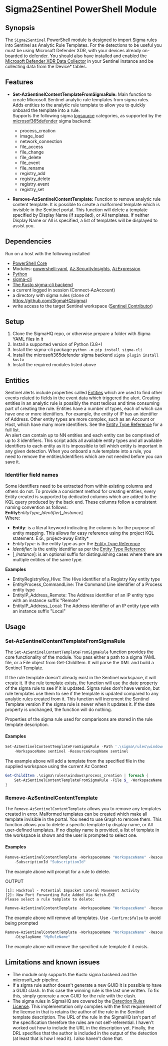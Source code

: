 # Sigma2Sentinel PowerShell Module

## Synopsis

The `Sigma2Sentinel` PowerShell module is designed to import Sigma rules into Sentinel as Analytic Rule Templates. For the detections to be useful you must be using Microsoft Defender XDR, with your devices already on-boarded to defender. You should also have installed and enabled the [Microsoft Defender XDR Data Collector](https://learn.microsoft.com/en-us/azure/sentinel/data-connectors/microsoft-defender-xdr) in your Sentinel instance and be collecting data from the Device* tables.

## Features

- **Set-AzSentinelContentTemplateFromSigmaRule:** Main function to create Microsoft Sentinel analytic rule templates from sigma rules.  
Adds entities to the analytic rule template to allow you to quickly onboard the template into a rule.  
Supports the following sigma [logsource](https://github.com/SigmaHQ/sigma-specification/blob/main/Sigma_specification.md#log-source) categories, as supported by the [microsof365defender](https://sigmahq.io/docs/digging-deeper/backends.html#microsoft365defender) sigma backend:
  - process_creation
  - image_load
  - network_connection
  - file_access
  - file_change
  - file_delete
  - file_event
  - file_rename
  - registry_add
  - registry_delete
  - registry_event
  - registry_set

- **Remove-AzSentinelContentTemplate:** Function to remove analytic rule content template. It is possible to create a malformed template which is invisible in the Sentinel portal. This function will delete a template specified by Display Name (if supplied), or All templates. If neither Display Name or All is specified, a list of templates will be displayed to assist you.

## Dependencies
Run on a host with the following installed
- [PowerShell Core](https://learn.microsoft.com/en-us/powershell/scripting/install/installing-powershell)
- Modules: [powershell-yaml](https://github.com/cloudbase/powershell-yaml), [Az.SecurityInsights](https://learn.microsoft.com/en-us/powershell/module/az.securityinsights/?view=azps-12.0.0), [AzExpression](https://github.com/SimonWahlin/AzExpression)
- [Python](https://www.python.org/downloads/)
- [sigma-cli](https://github.com/SigmaHQ/sigma-cli)
- [The Kusto sigma-cli backend](https://github.com/AttackIQ/pySigma-backend-kusto)
- a current logged in session (Connect-AzAccount)
- a directory with sigma rules (clone of https://github.com/SigmaHQ/sigma)
- write access to the target Sentinel workspace ([Sentinel Contributor](https://learn.microsoft.com/en-us/azure/role-based-access-control/built-in-roles/security#microsoft-sentinel-contributor))

## Setup
1. Clone the SigmaHQ repo, or otherwise prepare a folder with Sigma YAML files in it
2. Install a supported version of Python (3.8+)
3. Install the sigma-cli package `python -m pip install sigma-cli`
4. Install the microsoft365defender sigma backend `sigma plugin install kusto`
5. Install the required modules listed above

## Entities
Sentinel alerts include properties called [Entities](https://learn.microsoft.com/en-us/azure/sentinel/entities) which are used to find other events related to fields in the event data which triggered the alert. Creating entities in an analytic rule is possibly the most tedious and time consuming part of creating the rule. Entities have a number of types, each of which can have one or more identifiers. For example, the entity of IP has an identifier of Address. Other entity types are more complex, such as an Account or Host, which have many more identifiers. See the [Entity Type Reference](https://learn.microsoft.com/en-us/azure/sentinel/entities-reference) for a full list.  
An alert can contain up to NN entities and each entity can be comprised of up to 3 identifiers. This script adds all available entity types and all available identifiers to each entity as it is impossible to tell which entity is important in any given detection. When you onboard a rule template into a rule, you need to remove the entities/identifiers which are not needed before you can save it.

### Identifier field names
Some identifiers need to be extracted from within existing columns and others do not. To provide a consistent method for creating entities, every Entity created is supported by dedicated columns which are added to the KQL query produced by the back end. These columns follow a consistent naming convention as follows:  
**Entity***EntityType*_*Identifier*\[\_*Instance*\]  
Where:  
- **Entity**: is a literal keyword indicating the column is for the purpose of entity mapping. This allows for easy reference using the project KQL statement. E.G., project-away Entity*
- *EntityType*: is the entity type as per the [Entity Type Reference](https://learn.microsoft.com/en-us/azure/sentinel/)  
- *Identifier*: is the entity identifier as per the [Entity Type Reference](https://learn.microsoft.com/en-us/azure/sentinel/)  
- \[\_*Instance*\]: is an optional suffix for distinguishing cases where there are multiple entities of the same type.  

**Examples**
- EntityRegistryKey_Hive: The Hive identifier of a Registry Key entity type
- EntityProcess_CommandLine: The Command Line identifier of a Process entity type  
- EntityIP_Address_Remote: The Address identifier of an IP entity type with an instance suffix "Remote"  
- EntityIP_Address_Local: The Address identifier of an IP entity type with an instance suffix "Local"  

## Usage

### Set-AzSentinelContentTemplateFromSigmaRule

The `Set-AzSentinelContentTemplateFromSigmaRule` function provides the core functionality of the module. You pass either a path to a sigma YAML file, or a File object from Get-ChildItem. It will parse the XML and build a Sentinel Template.

If the rule template doesn't already exist in the Sentinel workspace, it will create it.
If the rule template exists, the function will use the date property of the sigma rule to see if it is updated. Sigma rules don't have version, but rule templates use them to see if the template is updated compared to any analytic rules created from it. This function will increment the Sentinel Template version if the sigma rule is newer when it updates it.
If the date property is unchanged, the function will do nothing.

Properties of the sigma rule used for comparisons are stored in the rule template description.

#### Examples

```powershell
Set-AzSentinelContentTemplateFromSigmaRule -Path '.\sigma\rules\windows\registry\rule.yaml' `
    -WorkspaceName sentinel -ResourceGroupName sentinel
```
The example above will add a template from the specified file in the supplied workspace using the current Az Context
```powershell
Get-ChildItem .\sigma\rules\windows\process_creation | foreach {
    Set-AzSentinelContentTemplateFromSigmaRule -File $_ -WorkspaceName sentinel -ResourceGroupName sentinel
}
```

### Remove-AzSentinelContentTemplate

The `Remove-AzSentinelContentTemplate` allows you to remove any templates created in error. Malformed templates can be created which make all template invisible in the portal. You need to use Graph to remove them. This function allows you to delete a specific template by display name, or All user-defined templates. If no display name is provided, a list of template in the workspace is shown and the user is prompted to select one.

#### Examples
```powershell
Remove-AzSentinelContentTemplate -WorkspaceName "WorkspaceName" -ResourceGroupName "ResourceGroupName" `
    -SubscriptionId "SubscriptionId"
```
The example above will prompt for a rule to delete.

OUTPUT
```
[1]: HackTool - Potential Impacket Lateral Movement Activity
[2]: New Port Forwarding Rule Added Via Netsh.EXE
Please select a rule template to delete:
```
```powershell
Remove-AzSentinelContentTemplate -WorkspaceName "WorkspaceName" -ResourceGroupName "ResourceGroupName" -All
```
The example above will remove all templates. Use `-Confirm:$false` to avoid being prompted
```powershell
Remove-AzSentinelContentTemplate -WorkspaceName "WorkspaceName" -ResourceGroupName "ResourceGroupName" `
    -DisplayName "MyRuleName"
```
The example above will remove the specified rule template if it exists.

## Limitations and known issues
- The module only supports the Kusto sigma backend and the microsoft_xdr pipeline.
- If a sigma rule author doesn't generate a new GUID it is possible to have a GUID clash. In this case the winning rule is the last one written. To fix this, simply generate a new GUID for the rule with the clash.
- The sigma rules in SigmaHQ are covered by the [Detection Rules License](https://github.com/SigmaHQ/Detection-Rule-License/blob/main/LICENSE.Detection.Rules.md). This implementation only complies with the first requirement of the license in that is retains the author of the rule in the Sentinel template description. The URL of the rule in the SigmaHQ isn't part of the specification therefore the rules are not self-referential. I haven't worked out how to include the URL in the description yet. Finally, the DRL specifies that the author is included in the output of the detection (at least that is how I read it). I also haven't done that.
